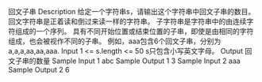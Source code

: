 回文子串
Description
给定一个字符串s，请输出这个字符串中回文子串的数目。
回文字符串是正着读和倒过来读一样的字符串。
子字符串是字符串中的由连续字符组成的一个序列。
具有不同开始位置或结束位置的子串，即使是由相同的字符组成，也会被视作不同的子串。
例如，aaa包含6个回文子串，分别为a,a,a,aa,aa,aaa.
Input
1 <= s.length <= 50
s只包含小写英文字母。
Output
回文子串的数量
Sample Input 1 
abc
Sample Output 1
3
Sample Input 2 
aaa
Sample Output 2
6